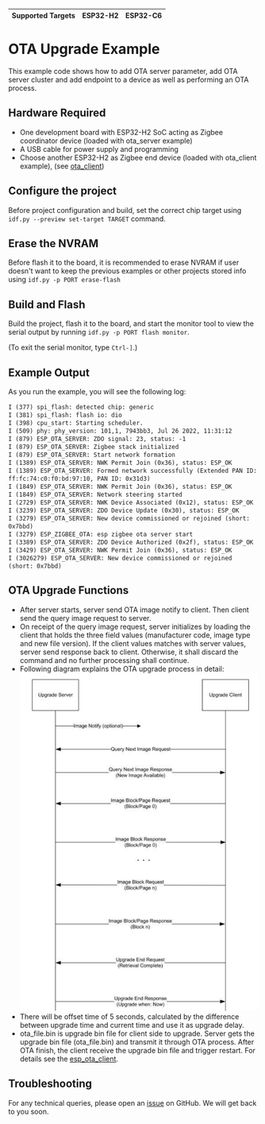 | Supported Targets | ESP32-H2 | ESP32-C6 |
| ----------------- | -------- | -------- |

# OTA Upgrade Example 

This example code shows how to add OTA server parameter, add OTA server cluster and add endpoint to a device as well as performing an OTA process.

## Hardware Required

* One development board with ESP32-H2 SoC acting as Zigbee coordinator device (loaded with ota_server example)
* A USB cable for power supply and programming
* Choose another ESP32-H2 as Zigbee end device (loaded with ota_client example), (see [ota_client](../ota_client/))

## Configure the project

Before project configuration and build, set the correct chip target using `idf.py --preview set-target TARGET` command.

## Erase the NVRAM 

Before flash it to the board, it is recommended to erase NVRAM if user doesn't want to keep the previous examples or other projects stored info 
using `idf.py -p PORT erase-flash`

## Build and Flash

Build the project, flash it to the board, and start the monitor tool to view the serial output by running `idf.py -p PORT flash monitor`.

(To exit the serial monitor, type ``Ctrl-]``.)

## Example Output

As you run the example, you will see the following log:

```
I (377) spi_flash: detected chip: generic
I (381) spi_flash: flash io: dio
I (398) cpu_start: Starting scheduler.
I (509) phy: phy_version: 101,1, 7943bb3, Jul 26 2022, 11:31:12
I (879) ESP_OTA_SERVER: ZDO signal: 23, status: -1
I (879) ESP_OTA_SERVER: Zigbee stack initialized
I (879) ESP_OTA_SERVER: Start network formation
I (1389) ESP_OTA_SERVER: NWK Permit Join (0x36), status: ESP_OK
I (1389) ESP_OTA_SERVER: Formed network successfully (Extended PAN ID: ff:fc:74:c0:f0:bd:97:10, PAN ID: 0x31d3)
I (1849) ESP_OTA_SERVER: NWK Permit Join (0x36), status: ESP_OK
I (1849) ESP_OTA_SERVER: Network steering started
I (2729) ESP_OTA_SERVER: NWK Device Associated (0x12), status: ESP_OK
I (3239) ESP_OTA_SERVER: ZDO Device Update (0x30), status: ESP_OK
I (3279) ESP_OTA_SERVER: New device commissioned or rejoined (short: 0x7bbd)
I (3279) ESP_ZIGBEE_OTA: esp zigbee ota server start
I (3389) ESP_OTA_SERVER: ZDO Device Authorized (0x2f), status: ESP_OK
I (3429) ESP_OTA_SERVER: NWK Permit Join (0x36), status: ESP_OK
I (3026279) ESP_OTA_SERVER: New device commissioned or rejoined (short: 0x7bbd)
```

## OTA Upgrade Functions

 *  After server starts, server send OTA image notify to client. Then client send the query image request to server.
 *  On receipt of the query image request, server initializes by loading the client that holds the three field values (manufacturer code, image type and new file version). If the client values matches with server values, server send response back to client. Otherwise, it shall discard the command and no further processing shall continue.
 *  Following diagram explains the OTA upgrade process in detail:
 ![Zigbee_ota](../../../docs/_static/zigbee-ota-upgrade-process.png)
 * There will be offset time of 5 seconds, calculated by the difference between upgrade time and current time and use it as upgrade delay.
 * ota_file.bin is upgrade bin file for client side to upgrade. Server gets the upgrade bin file (ota_file.bin) and transmit it through OTA process. After OTA finish, the client receive the upgrade bin file and trigger restart. For details see the [esp_ota_client](../ota_client/README.md).

## Troubleshooting

For any technical queries, please open an [issue](https://github.com/espressif/esp-zigbee-sdk/issues) on GitHub. We will get back to you soon.
